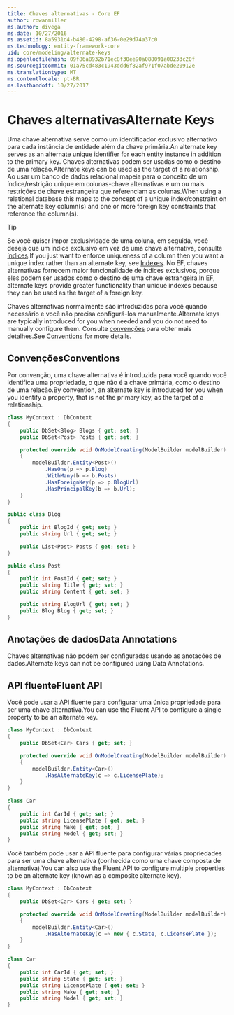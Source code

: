 ```yaml
---
title: Chaves alternativas - Core EF
author: rowanmiller
ms.author: divega
ms.date: 10/27/2016
ms.assetid: 8a5931d4-b480-4298-af36-0e29d74a37c0
ms.technology: entity-framework-core
uid: core/modeling/alternate-keys
ms.openlocfilehash: 09f86a8932b71ec8f30ee90a088091a00233c20f
ms.sourcegitcommit: 01a75cd483c1943ddd6f82af971f07abde20912e
ms.translationtype: MT
ms.contentlocale: pt-BR
ms.lasthandoff: 10/27/2017
---
```

# <a name="alternate-keys"></a><span data-ttu-id="e3154-102">Chaves alternativas</span><span class="sxs-lookup"><span data-stu-id="e3154-102">Alternate Keys</span></span>

<span data-ttu-id="e3154-103">Uma chave alternativa serve como um identificador exclusivo alternativo para cada instância de entidade além da chave primária.</span><span class="sxs-lookup"><span data-stu-id="e3154-103">An alternate key serves as an alternate unique identifier for each entity instance in addition to the primary key.</span></span> <span data-ttu-id="e3154-104">Chaves alternativas podem ser usadas como o destino de uma relação.</span><span class="sxs-lookup"><span data-stu-id="e3154-104">Alternate keys can be used as the target of a relationship.</span></span> <span data-ttu-id="e3154-105">Ao usar um banco de dados relacional mapeia para o conceito de um índice/restrição unique em colunas-chave alternativas e um ou mais restrições de chave estrangeira que referenciam as colunas.</span><span class="sxs-lookup"><span data-stu-id="e3154-105">When using a relational database this maps to the concept of a unique index/constraint on the alternate key column(s) and one or more foreign key constraints that reference the column(s).</span></span>

> [!TIP]  
> <span data-ttu-id="e3154-106">Se você quiser impor exclusividade de uma coluna, em seguida, você deseja que um índice exclusivo em vez de uma chave alternativa, consulte [índices](indexes.md).</span><span class="sxs-lookup"><span data-stu-id="e3154-106">If you just want to enforce uniqueness of a column then you want a unique index rather than an alternate key, see [Indexes](indexes.md).</span></span> <span data-ttu-id="e3154-107">No EF, chaves alternativas fornecem maior funcionalidade de índices exclusivos, porque eles podem ser usados como o destino de uma chave estrangeira.</span><span class="sxs-lookup"><span data-stu-id="e3154-107">In EF, alternate keys provide greater functionality than unique indexes because they can be used as the target of a foreign key.</span></span>

<span data-ttu-id="e3154-108">Chaves alternativas normalmente são introduzidas para você quando necessário e você não precisa configurá-los manualmente.</span><span class="sxs-lookup"><span data-stu-id="e3154-108">Alternate keys are typically introduced for you when needed and you do not need to manually configure them.</span></span> <span data-ttu-id="e3154-109">Consulte [convenções](#conventions) para obter mais detalhes.</span><span class="sxs-lookup"><span data-stu-id="e3154-109">See [Conventions](#conventions) for more details.</span></span>

## <a name="conventions"></a><span data-ttu-id="e3154-110">Convenções</span><span class="sxs-lookup"><span data-stu-id="e3154-110">Conventions</span></span>

<span data-ttu-id="e3154-111">Por convenção, uma chave alternativa é introduzida para você quando você identifica uma propriedade, o que não é a chave primária, como o destino de uma relação.</span><span class="sxs-lookup"><span data-stu-id="e3154-111">By convention, an alternate key is introduced for you when you identify a property, that is not the primary key, as the target of a relationship.</span></span>

<!-- [!code-csharp[Main](samples/core/Modeling/Conventions/Samples/AlternateKey.cs?highlight=12)] -->
``` csharp
class MyContext : DbContext
{
    public DbSet<Blog> Blogs { get; set; }
    public DbSet<Post> Posts { get; set; }

    protected override void OnModelCreating(ModelBuilder modelBuilder)
    {
        modelBuilder.Entity<Post>()
            .HasOne(p => p.Blog)
            .WithMany(b => b.Posts)
            .HasForeignKey(p => p.BlogUrl)
            .HasPrincipalKey(b => b.Url);
    }
}

public class Blog
{
    public int BlogId { get; set; }
    public string Url { get; set; }

    public List<Post> Posts { get; set; }
}

public class Post
{
    public int PostId { get; set; }
    public string Title { get; set; }
    public string Content { get; set; }

    public string BlogUrl { get; set; }
    public Blog Blog { get; set; }
}
```

## <a name="data-annotations"></a><span data-ttu-id="e3154-112">Anotações de dados</span><span class="sxs-lookup"><span data-stu-id="e3154-112">Data Annotations</span></span>

<span data-ttu-id="e3154-113">Chaves alternativas não podem ser configuradas usando as anotações de dados.</span><span class="sxs-lookup"><span data-stu-id="e3154-113">Alternate keys can not be configured using Data Annotations.</span></span>

## <a name="fluent-api"></a><span data-ttu-id="e3154-114">API fluente</span><span class="sxs-lookup"><span data-stu-id="e3154-114">Fluent API</span></span>

<span data-ttu-id="e3154-115">Você pode usar a API fluente para configurar uma única propriedade para ser uma chave alternativa.</span><span class="sxs-lookup"><span data-stu-id="e3154-115">You can use the Fluent API to configure a single property to be an alternate key.</span></span>

<!-- [!code-csharp[Main](samples/core/Modeling/FluentAPI/Samples/AlternateKeySingle.cs?highlight=7,8)] -->
``` csharp
class MyContext : DbContext
{
    public DbSet<Car> Cars { get; set; }

    protected override void OnModelCreating(ModelBuilder modelBuilder)
    {
        modelBuilder.Entity<Car>()
            .HasAlternateKey(c => c.LicensePlate);
    }
}

class Car
{
    public int CarId { get; set; }
    public string LicensePlate { get; set; }
    public string Make { get; set; }
    public string Model { get; set; }
}
```

<span data-ttu-id="e3154-116">Você também pode usar a API fluente para configurar várias propriedades para ser uma chave alternativa (conhecida como uma chave composta de alternativa).</span><span class="sxs-lookup"><span data-stu-id="e3154-116">You can also use the Fluent API to configure multiple properties to be an alternate key (known as a composite alternate key).</span></span>

<!-- [!code-csharp[Main](samples/core/Modeling/FluentAPI/Samples/AlternateKeyComposite.cs?highlight=7,8)] -->
``` csharp
class MyContext : DbContext
{
    public DbSet<Car> Cars { get; set; }

    protected override void OnModelCreating(ModelBuilder modelBuilder)
    {
        modelBuilder.Entity<Car>()
            .HasAlternateKey(c => new { c.State, c.LicensePlate });
    }
}

class Car
{
    public int CarId { get; set; }
    public string State { get; set; }
    public string LicensePlate { get; set; }
    public string Make { get; set; }
    public string Model { get; set; }
}
```
